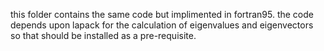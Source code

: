 this folder contains the same code but implimented in fortran95. the code depends upon lapack for the calculation of eigenvalues and eigenvectors so that should be installed as a pre-requisite.
